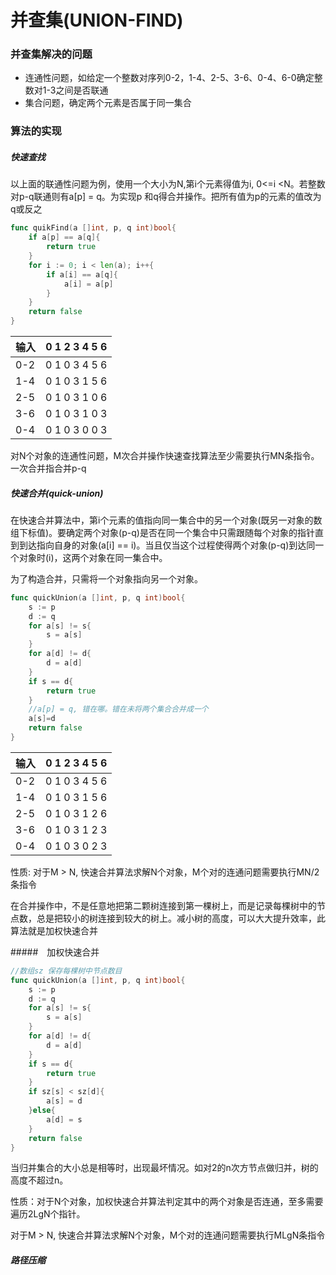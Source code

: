 # 并查集(UNION-FIND)

### 并查集解决的问题

* 连通性问题，如给定一个整数对序列0-2，1-4、2-5、3-6、0-4、6-0确定整数对1-3之间是否联通
* 集合问题，确定两个元素是否属于同一集合

### 算法的实现

##### 快速查找

以上面的联通性问题为例，使用一个大小为N,第i个元素得值为i, 0<=i <N。若整数对p-q联通则有a[p] = q。为实现p 和q得合并操作。把所有值为p的元素的值改为q或反之

~~~go
func quikFind(a []int, p, q int)bool{
    if a[p] == a[q]{
        return true
    }
    for i := 0; i < len(a); i++{
        if a[i] == a[q]{
            a[i] = a[p]
        }
    }
    return false
}
~~~

| 输入 | 0 1 2 3 4 5 6 |
| ---- | ------------- |
| 0-2  | 0 1 0 3 4 5 6 |
| 1-4  | 0 1 0 3 1 5 6 |
| 2-5  | 0 1 0 3 1 0 6 |
| 3-6  | 0 1 0 3 1 0 3 |
| 0-4  | 0 1 0 3 0 0 3 |



对N个对象的连通性问题，M次合并操作快速查找算法至少需要执行MN条指令。一次合并指合并p-q

##### 快速合并(quick-union)

在快速合并算法中，第i个元素的值指向同一集合中的另一个对象(既另一对象的数组下标值)。要确定两个对象(p-q)是否在同一个集合中只需跟随每个对象的指针直到到达指向自身的对象(a[i] == i)。当且仅当这个过程使得两个对象(p-q)到达同一个对象时(i)，这两个对象在同一集合中。

为了构造合并，只需将一个对象指向另一个对象。

~~~go
func quickUnion(a []int, p, q int)bool{
    s := p
    d := q
    for a[s] != s{
        s = a[s]
    }
    for a[d] != d{
        d = a[d]
    }
    if s == d{
        return true
    }
    //a[p] = q, 错在哪。错在未将两个集合合并成一个
    a[s]=d
    return false
}
~~~



| 输入 | 0 1 2 3 4 5 6 |
| ---- | ------------- |
| 0-2  | 0 1 0 3 4 5 6 |
| 1-4  | 0 1 0 3 1 5 6 |
| 2-5  | 0 1 0 3 1 2 6 |
| 3-6  | 0 1 0 3 1 2 3 |
| 0-4  | 0 1 0 3 0 2 3 |

性质: 对于M > N, 快速合并算法求解N个对象，M个对的连通问题需要执行MN/2条指令

在合并操作中，不是任意地把第二颗树连接到第一棵树上，而是记录每棵树中的节点数，总是把较小的树连接到较大的树上。减小树的高度，可以大大提升效率，此算法就是加权快速合并

#####　加权快速合并



~~~go
//数组sz 保存每棵树中节点数目
func quickUnion(a []int, p, q int)bool{
    s := p
    d := q
    for a[s] != s{
        s = a[s]
    }
    for a[d] != d{
        d = a[d]
    }
    if s == d{
        return true
    }
    if sz[s] < sz[d]{
        a[s] = d
    }else{
        a[d] = s
    }
    return false
}

~~~



当归并集合的大小总是相等时，出现最坏情况。如对2的n次方节点做归并，树的高度不超过n。

性质：对于N个对象，加权快速合并算法判定其中的两个对象是否连通，至多需要遍历2LgN个指针。

对于M > N, 快速合并算法求解N个对象，M个对的连通问题需要执行MLgN条指令

##### 路径压缩

